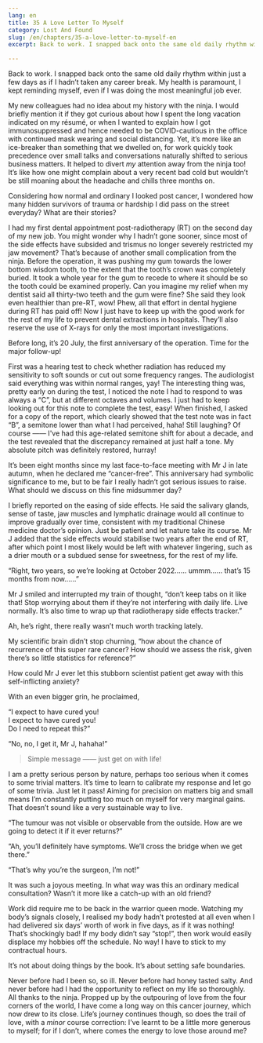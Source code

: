```yaml
---
lang: en
title: 35 A Love Letter To Myself
category: Lost And Found
slug: /en/chapters/35-a-love-letter-to-myself-en
excerpt: Back to work. I snapped back onto the same old daily rhythm within just a few days as if I hadn’t taken any career break.

---
```


Back to work. I snapped back onto the same old daily rhythm within just a few days as if I hadn’t taken any career break. My health is paramount, I kept reminding myself, even if I was doing the most meaningful job ever.
 
My new colleagues had no idea about my history with the ninja. I would briefly mention it if they got curious about how I spent the long vacation indicated on my résumé, or when I wanted to explain how I got immunosuppressed and hence needed to be COVID-cautious in the office with continued mask wearing and social distancing. Yet, it’s more like an ice-breaker than something that we dwelled on, for work quickly took precedence over small talks and conversations naturally shifted to serious business matters. It helped to divert *my* attention away from the ninja too! It’s like how one might complain about a very recent bad cold but wouldn’t be still moaning about the headache and chills three months on.
 
Considering how normal and ordinary I looked post cancer, I wondered how many hidden survivors of trauma or hardship I did pass on the street everyday? What are their stories?
 
I had my first dental appointment post-radiotherapy (RT) on the second day of my new job. You might wonder why I hadn’t gone sooner, since most of the side effects have subsided and trismus no longer severely restricted my jaw movement? That’s because of another small complication from the ninja. Before the operation, it was pushing my gum towards the lower bottom wisdom tooth, to the extent that the tooth’s crown was completely buried. It took a whole year for the gum to recede to where it should be so the tooth could be examined properly. Can you imagine my relief when my dentist said all thirty-two teeth and the gum were fine? She said they look even healthier than pre-RT, wow! Phew, all that effort in dental hygiene during RT has paid off! Now I just have to keep up with the good work for the rest of my life to prevent dental extractions in hospitals. They’ll also reserve the use of X-rays for only the most important investigations.
 
Before long, it’s 20 July, the first anniversary of the operation. Time for the major follow-up!
 
First was a hearing test to check whether radiation has reduced my sensitivity to soft sounds or cut out some frequency ranges. The audiologist said everything was within normal ranges, yay! The interesting thing was, pretty early on during the test, I noticed the note I had to respond to was always a “C”, but at different octaves and volumes. I just had to keep looking out for this note to complete the test, easy! When finished, I asked for a copy of the report, which clearly showed that the test note was in fact “B”, a semitone lower than what I had perceived, haha! Still laughing? Of course —— I've had this age-related semitone shift for about a decade, and the test revealed that the discrepancy remained at just half a tone. My absolute pitch was definitely restored, hurray!

It’s been eight months since my last face-to-face meeting with Mr J in late autumn, when he declared me “cancer-free”. This anniversary had symbolic significance to me, but to be fair I really hadn’t got serious issues to raise. What should we discuss on this fine midsummer day?
 
I briefly reported on the easing of side effects. He said the salivary glands, sense of taste, jaw muscles and lymphatic drainage would all continue to improve gradually over time, consistent with my traditional Chinese medicine doctor’s opinion. Just be patient and let nature take its course. Mr J added that the side effects would stabilise two years after the end of RT, after which point I most likely would be left with whatever lingering, such as a drier mouth or a subdued sense for sweetness, for the rest of my life. 
 
“Right, two years, so we’re looking at October 2022...... ummm...... that’s 15 months from now......”
 
Mr J smiled and interrupted my train of thought, “don’t keep tabs on it like that! Stop worrying about them if they’re not interfering with daily life. Live normally. It’s also time to wrap up that radiotherapy side effects tracker.”

Ah, he’s right, there really wasn’t much worth tracking lately.

My scientific brain didn’t stop churning, “how about the chance of recurrence of this super rare cancer? How should we assess the risk, given there’s so little statistics for reference?”
 
How could Mr J ever let this stubborn scientist patient get away with this self-inflicting anxiety?
 
With an even bigger grin, he proclaimed,
 
<q>I expect to have cured you!<br>I expect to have cured you!<br>Do I need to repeat this?
 
“No, no, I get it, Mr J, hahaha!”

>Simple message —— just get on with life!

I am a pretty serious person by nature, perhaps too serious when it comes to some trivial matters. It’s time to learn to calibrate my response and let go of some trivia. Just let it pass! Aiming for precision on matters big and small means I’m constantly putting too much on myself for very marginal gains. That doesn’t sound like a very sustainable way to live.

“The tumour was not visible or observable from the outside. How are we going to detect it if it ever returns?”

“Ah, you’ll definitely have symptoms. We’ll cross the bridge when we get there.”

“That’s why you’re the surgeon, I’m not!”

It was such a joyous meeting. In what way was this an ordinary medical consultation? Wasn’t it more like a catch-up with an old friend?

Work did require me to be back in the warrior queen mode. Watching my body’s signals closely, I realised my body hadn’t protested at all even when I had delivered six days’ worth of work in five days, as if it was nothing! That’s shockingly bad! If my body didn’t say “stop!”, then work would easily displace my hobbies off the schedule. No way! I have to stick to my contractual hours.

It’s not about doing things by the book. It’s about setting safe boundaries.

Never before had I been so, so ill. Never before had honey tasted salty. And never before had I had the opportunity to reflect on my life so thoroughly. All thanks to the ninja. Propped up by the outpouring of love from the four corners of the world, I have come a long way on this cancer journey, which now drew to its close. Life’s journey continues though, so does the trail of love, with a *minor* course correction: I’ve learnt to be a little more generous to myself; for if I don’t, where comes the energy to love those around me?